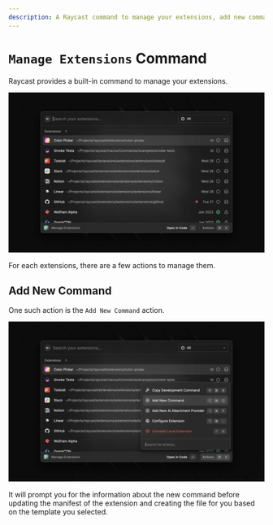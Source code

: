 ```yaml
---
description: A Raycast command to manage your extensions, add new commands or attachments, etc.
---
```


# `Manage Extensions` Command

Raycast provides a built-in command to manage your extensions.

![](../../.gitbook/assets/manage-extensions.webp)

For each extensions, there are a few actions to manage them.

## Add New Command

One such action is the `Add New Command` action.

![](../../.gitbook/assets/add-new-command.webp)

It will prompt you for the information about the new command before updating the manifest of the extension and creating the file for you based on the template you selected.
